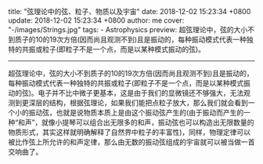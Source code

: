 title: "弦理论中的弦、粒子、物质以及宇宙"
date: 2018-12-02 15:23:34 +0800
update: 2018-12-02 15:23:34 +0800
author: me
cover: "-/images/Strings.jpg"
tags:
    - Astrophysics
preview: 超弦理论中，弦的大小不到质子的10的19次方倍(因而尚且观测不到)且是振动的，每种振动模式代表一种独特的共振或粒子(即粒子不是一个点，而是以某种模式振动的弦)。

---

超弦理论中，弦的大小不到质子的10的19次方倍(因而尚且观测不到)且是振动的，每种振动模式代表一种独特的共振或粒子(即粒子不是一个点，而是以某种模式振动的弦)。电子并不比中微子更基本，这是由于我们的显微镜还不够强大，无法观测到更深层的结构，根据弦理论，如果我们能把点粒子放大，那么我们就会看到一个小的振动弦，也就是说物质本质上是由这个振动弦产生的(由于振动而产生的一种“和声”，就像小提琴可以组合出无限多的和声，振动弦也可以构造出无限数量的物质形式，其实这样就明确解释了自然界中粒子的丰富性)，同样，物理定律可以被比作弦上所允许的和声定律，那么由无数的振动弦组成的宇宙就可以被当做一首交响曲了。